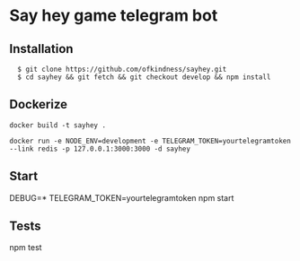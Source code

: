Say hey game telegram bot
=========================

Installation
------------

```console
  $ git clone https://github.com/ofkindness/sayhey.git
  $ cd sayhey && git fetch && git checkout develop && npm install
```

Dockerize
---------

```console
docker build -t sayhey .

docker run -e NODE_ENV=development -e TELEGRAM_TOKEN=yourtelegramtoken --link redis -p 127.0.0.1:3000:3000 -d sayhey
```

Start
-----

DEBUG=* TELEGRAM_TOKEN=yourtelegramtoken npm start

Tests
-----

npm test
